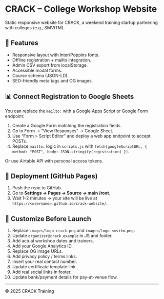 # CRACK – College Workshop Website

Static responsive website for CRACK, a weekend training startup partnering with colleges (e.g., SMVITM).

## 🚀 Features
- Responsive layout with Inter/Poppins fonts.
- Offline registration + mailto integration.
- Admin CSV export from localStorage.
- Accessible modal forms.
- Course schema (JSON-LD).
- SEO-friendly meta tags and OG images.

## 📊 Connect Registration to Google Sheets
You can replace the `mailto:` with a Google Apps Script or Google Form endpoint:
1. Create a Google Form matching the registration fields.
2. Go to Form → “View Responses” → Google Sheet.
3. Use “Form > Script Editor” and deploy a web app endpoint to accept POSTs.
4. Replace `mailto:` logic in `scripts.js` with `fetch(googleScriptURL, { method: "POST", body: JSON.stringify(registration) })`.

Or use Airtable API with personal access tokens.

## 🧾 Deployment (GitHub Pages)
1. Push the repo to GitHub.
2. Go to **Settings → Pages → Source → main /root**.
3. Wait 1–2 minutes → your site will be live at `https://<username>.github.io/crack-website/`.

## 🔧 Customize Before Launch
1. Replace `images/logo-crack.png` and `images/logo-smvitm.png`.
2. Update `organizer@crack.example` in JS and footer.
3. Add actual workshop dates and trainers.
4. Add your Google Analytics ID.
5. Replace OG image URLs.
6. Add privacy policy / terms links.
7. Insert your real contact number.
8. Update certificate template link.
9. Add real social links in footer.
10. Update bank/payment details for pay-at-venue flow.

---

© 2025 CRACK Training
